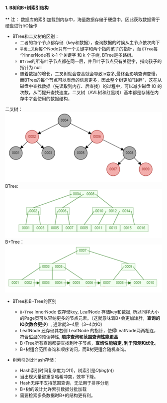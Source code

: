 #### 1. B树和B+树索引结构

** 注： 数据库的索引加载到内存中，海量数据存储于硬盘中，因此获取数据需于硬盘进行I/O操作

* BTree和二叉树的区别：
  * 二者的每个节点都存储（key和数据），查询数据的时候从主节点依次向下
  * `平衡二叉树`每个Node只有一个关键字和两个指向孩子的指针，而 `BTree`每个InnerNode有 k-1 个关键字  和 k 个子树, BTree是多路树。
  * `BTree`的所有叶子节点都在同一层，并且叶子节点只有关键字，指向孩子的指针为 null
  * 随着数据的增长，二叉树就会变高就会导致io变多,最终会影响查询变慢，而BTree的每个节点可以表示的信息更多，因此整个树更加“矮胖”，这在从磁盘中查找数据（先读取到内存、后查找）的过程中，可以减少磁盘 IO 的次数，从而提升查找速度。二叉树（AVL树和红黑树）基本都是存储在内存中才会使用的数据结构，

二叉树：
![ ](images/1a387844b2fc60335467a2cde4ebefac732d78f26c52e57dfb6221c5b4419573.png )  
BTree:
![图 1](images/b10053835d969dcec3e270ca3d3443da677a7863a552dcdd9778205b2a1a8ba8.png)  
B+Tree：
![图 2](images/3d8676c32b9daccc779530d940dae9b6f45070c97fcde994c6ce50113e5d3509.png)  

* BTree和B+Tree的区别
  * `B+Tree` InnerNode 仅存储key, LeafNode 存储key和数据, 所以同样大小的Page页可以容纳更多的节点元素。（这就意味着B+会更加矮胖，**查询的IO次数会更少**）, 通常就3\~4层（3\~4次IO）
  * LeafNode 还存储其右侧 LeafNode 的指针，使得LeafNode两两相连，符合磁盘的预读特性, **顺序查询和范围查询性能更高**
  * B+Tree所有查询都要查找到叶子节点，**查询性能稳定, 利于预测和优化**。
  * B+树适合范围查询和顺序访问，而B树更适合随机查询。

* 树索引对比Hash存储：
  * Hash索引时间复杂度为$O(1)$，树索引是$O(log(n))$
  * 当出现大量键重复哈希冲突，效率下降。
  * Hash无序不支持范围查询，无法用于排序分组
  * B+树的设计允许索引数据分批加载
  * 需要检索多条数据时B+的结构更有利。

